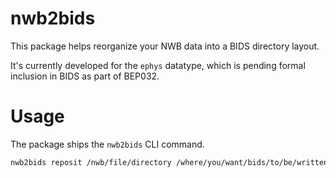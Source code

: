 # nwb2bids

This package helps reorganize your NWB data into a BIDS directory layout.

It's currently developed for the `ephys` datatype, which is pending formal inclusion in BIDS as part of BEP032. 

# Usage

The package ships the `nwb2bids` CLI command.

```bash
nwb2bids reposit /nwb/file/directory /where/you/want/bids/to/be/written
```
